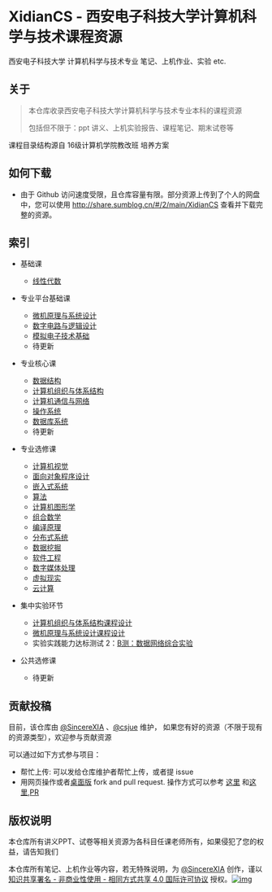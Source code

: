 # XidianCS - 西安电子科技大学计算机科学与技术课程资源

西安电子科技大学 计算机科学与技术专业 笔记、上机作业、实验 etc.

## 关于

> 本仓库收录西安电子科技大学计算机科学与技术专业本科的课程资源
>
> 包括但不限于：ppt 讲义、上机实验报告、课程笔记、期末试卷等

课程目录结构源自 16级计算机学院教改班 培养方案

## 如何下载

- 由于 Github 访问速度受限，且仓库容量有限。部分资源上传到了个人的网盘中，您可以使用 <http://share.sumblog.cn/#/2/main/XidianCS> 查看并下载完整的资源。


## 索引

- 基础课

  - [线性代数](/基础课/线性代数)
- 专业平台基础课

  - [微机原理与系统设计](/专业平台基础课/微机原理与系统设计/)
  - [数字电路与逻辑设计](/专业平台基础课/数字电路与逻辑设计/)
  - [模拟电子技术基础](专业平台基础课/模拟电子技术基础/)
  - 待更新
- 专业核心课

  - [数据结构](/专业核心课/数据结构/)
  - [计算机组织与体系结构](/专业核心课/计算机组织与体系结构/)
  - [计算机通信与网络](/专业核心课/计算机通信与网络/)
  - [操作系统](/专业核心课/操作系统/)
  - [数据库系统](/专业核心课/数据库系统/)
  - 待更新
- 专业选修课
  - [计算机视觉](专业选修课/计算机视觉/)
  - [面向对象程序设计](专业选修课/面向对象程序设计/)
  - [嵌入式系统](专业选修课/嵌入式系统/)
  - [算法](专业选修课/算法/)
  - [计算机图形学](专业选修课/计算机图形学/)
  - [组合数学](专业选修课/组合数学/)
  - [编译原理](专业选修课/编译原理/)
  - [分布式系统](专业选修课/分布式系统/)
  - [数据挖掘](专业选修课/数据挖掘/)
  - [软件工程](专业选修课/软件工程/)
  - [数字媒体处理](专业选修课/数字媒体处理/)
  - [虚拟现实](专业选修课/虚拟现实/)
  - [云计算](专业选修课/云计算/)
- 集中实验环节
  - [计算机组织与体系结构课程设计](集中实验环节/计算机组织与体系结构课程设计)
  - [微机原理与系统设计课程设计](/专业平台基础课/微机原理与系统设计/)
  - 实验实践能力达标测试 2：[B测：数据网络综合实验](集中实验环节/数据网络综合实验)
- 公共选修课
  - 待更新

## 贡献投稿

目前，该仓库由 [@SincereXIA](https://github.com/SincereXIA/) 、[@csjue](https://github.com/csjue) 维护， 如果您有好的资源（不限于现有的资源类型），欢迎参与贡献资源

可以通过如下方式参与项目：

- 帮忙上传: 可以发给仓库维护者帮忙上传，或者提 issue
- 用网页操作或者[桌面版](https://desktop.github.com/) fork and pull request. 操作方式可以参考 [这里](https://blog.csdn.net/qq_29277155/article/details/51048990) 和[这里](https://blog.csdn.net/zhangw0_0/article/details/50667891),[PR](https://blog.csdn.net/huutu/article/details/51018317)

## 版权说明

本仓库所有讲义PPT、试卷等相关资源为各科目任课老师所有，如果侵犯了您的权益，请告知我们

本仓库所有笔记、上机作业等内容，若无特殊说明，为 [@SincereXIA](https://github.com/SincereXIA/) 创作，谨以[知识共享署名 - 非商业性使用 - 相同方式共享 4.0 国际许可协议](http://creativecommons.org/licenses/by-nc-sa/4.0/) 授权。[![img](https://camo.githubusercontent.com/d81c1a80f6c3d68d5f1a80b016db6802aa480411/68747470733a2f2f692e6372656174697665636f6d6d6f6e732e6f72672f6c2f62792d6e632d73612f342e302f38307831352e706e67)](https://camo.githubusercontent.com/d81c1a80f6c3d68d5f1a80b016db6802aa480411/68747470733a2f2f692e6372656174697665636f6d6d6f6e732e6f72672f6c2f62792d6e632d73612f342e302f38307831352e706e67)
